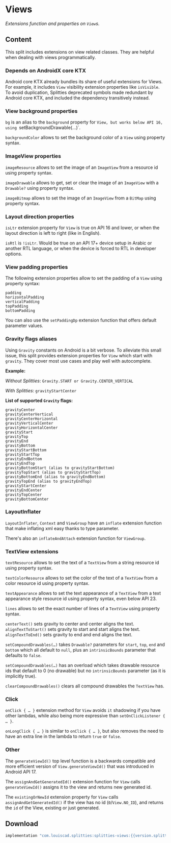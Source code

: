 # Views

*Extensions function and properties on `View`s.*

## Content

This split includes extensions on view related classes. They are helpful when
dealing with views programmatically.

### Depends on AndroidX core KTX

Android core KTX already bundles its share of useful extensions for Views.
For example, it includes `View` visibility extension properties like `isVisible`.
To avoid duplication, Splitties deprecated symbols made redundant by Android
core KTX, and included the dependency transitively instead.

### View background properties

`bg` is an alias to the `background` property for `View, but works below
API 16, using `setBackgroundDrawable(…)`.

`backgroundColor` allows to set the background color of a `View` using
property syntax.

### ImageView properties

`imageResource` allows to set the image of an `ImageView` from a resource id
using property syntax.

`imageDrawable` allows to get, set or clear the image of an `ImageView` with
a `Drawable?` using property syntax.

`imageBitmap` allows to set the image of an `ImageView` from a `BitMap`
using property syntax.

### Layout direction properties

`isLtr` extension property for `View` is true on API 16 and lower, or when
the layout direction is left to right (like in English).

`isRtl` is `!isLtr`. Would be true on an API 17+ device setup in Arabic or
another RTL language, or when the device is forced to RTL in developer options.

### View padding properties

The following extension properties allow to set the padding of a `View` using
property syntax:

```
padding
horizontalPadding
verticalPadding
topPadding
bottomPadding
```

You can also use the `setPaddingDp` extension function that offers default
parameter values.

### Gravity flags aliases

Using `Gravity` constants on Android is a bit verbose.
To alleviate this small issue, this split provides extension properties for
`View` which start with `gravity`. They cover most use cases and play well
with autocomplete.

**Example:**

*Without Splitties*: `Gravity.START or Gravity.CENTER_VERTICAL`

*With Splitties*: `gravityStartCenter`

**List of supported `Gravity` flags:**
```
gravityCenter
gravityCenterVertical
gravityCenterHorizontal
gravityVerticalCenter
gravityHorizontalCenter
gravityStart
gravityTop
gravityEnd
gravityBottom
gravityStartBottom
gravityStartTop
gravityEndBottom
gravityEndTop
gravityBottomStart (alias to gravityStartBottom)
gravityTopStart (alias to gravityStartTop)
gravityBottomEnd (alias to gravityEndBottom)
gravityTopEnd (alias to gravityEndTop)
gravityStartCenter
gravityEndCenter
gravityTopCenter
gravityBottomCenter
```

### LayoutInflater

`LayoutInflater`, `Context` and `ViewGroup` have an `inflate` extension
function that make inflating xml easy thanks to type parameter.

There's also an `inflateAndAttach` extension function for `ViewGroup`.

### TextView extensions

`textResource` allows to set the text of a `TextView` from a string resource
id using property syntax.

`textColorResource` allows to set the color of the text of a `TextView` from
a color resource id using property syntax.

`textAppearance` allows to set the text appearance of a `TextView` from a
text appearance style resource id using property syntax, even below API 23.

`lines` allows to set the exact number of lines of a `TextView` using
property syntax.

`centerText()` sets gravity to center and center aligns the text.
`alignTextToStart()` sets gravity to start and start aligns the text.
`alignTextToEnd()` sets gravity to end and end aligns the text.

`setCompoundDrawables(…)` takes `Drawable?` parameters for `start`, `top`,
`end` and `bottom` which all default to `null`, plus an `intrinsicBounds`
parameter that defaults to `false`.

`setCompoundDrawables(…)` has an overload which takes drawable resource ids
that default to 0 (no drawable) but no `intrinsicBounds` parameter (as it is
implicitly true).

`clearCompoundDrawables()` clears all compound drawables the `TextView` has.

### Click

`onClick { … }` extension method for `View` avoids `it` shadowing if you have
other lambdas, while also being more expressive than `setOnClickListener { … }`.

`onLongClick { … }` is similar to `onClick { … }`, but also removes the need
to have an extra line in the lambda to return `true` or `false`.

### Other

The `generateViewId()` top level function is a backwards compatible and
more efficient version of `View.generateViewId()` that was introduced
in Android API 17.

The `assignAndGetGeneratedId()` extension function for `View` calls
`generateViewId()` assigns it to the view and returns new generated id.

The `existingOrNewId` extension property for `View` calls
`assignAndGetGeneratedId()` if the view has no id (`0`/`View.NO_ID`),
and returns the `id` of the View, existing or just generated.

## Download

```groovy
implementation "com.louiscad.splitties:splitties-views:{{version.splitties2}}"
```
